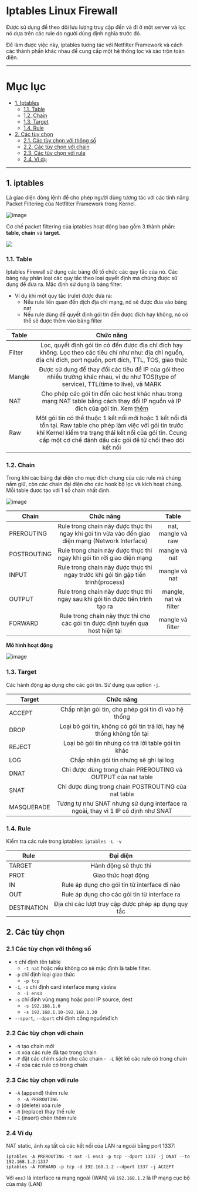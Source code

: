 # Iptables Linux Firewall
Được sử dụng để theo dõi lưu lượng truy cập đến và đi ở một server và lọc nó dựa trên các rule do người dùng định nghĩa trước đó.

Để làm được việc này, iptables tương tác với Netfilter Framework và cách các thành phần khác nhau để cung cấp một hệ thống lọc và xáo trộn toàn diện.

____

# Mục lục

- [1. Iptables](#content)
  - [1.1. Table](#table)
  - [1.2. Chain](#chain)
  - [1.3. Target](#target)
  - [1.4. Rule](#rule)
- [2. Các tùy chọn](#option)
  - [2.1. Các tùy chọn với thông số](#2.1)
  - [2.2. Các tùy chọn với chain](#2.2)
  - [2.3. Các tùy chọn với rule](#2.3)
  - [2.4. Ví dụ](#2.4)

____
## <a name="content">1. iptables</a>
Là giao diện dòng lệnh để cho phép người dùng tương tác với các tính năng Packet Filtering của Netfilter Framework trong Kernel.

![image](https://user-images.githubusercontent.com/83684068/120414873-d7e2da80-c384-11eb-8738-dfaa40d7ce93.png)

Cơ chế packet filtering của iptables hoạt động bao gồm 3 thành phần: **table, chain** và **target**.

![](https://raw.githubusercontent.com/ImKifu/thuctapsinh/master/HungNK/Basic_Linux_Command/Picture/netfilter1.png)

### <a name="table">1.1. Table</a>
Iptables Firewall sử dụng các bảng để tổ chức các quy tắc của nó. Các bảng này phân loại các quy tắc theo loại quyết định mà chúng được sử dụng để đưa ra. Mặc định sử dụng là bảng filter.
- Ví dụ khi một quy tắc (rule) được đưa ra:
  - Nếu rule liên quan đến dịch địa chỉ mạng, nó sẽ được đưa vào bảng nat
  - Nếu rule dùng để quyết định gói tin đến được đích hay không, nó có thể sẽ được thêm vào bảng filter

| Table  | Chức năng |
| ------------- |:-------------:|
| Filter      | Lọc, quyết định gói tin có đến được địa chỉ đích hay không. Lọc theo các tiêu chí như như: địa chỉ nguồn, địa chỉ đích, port nguồn, port đích, TTL, TOS, giao thức    |
| Mangle      | Được sử dụng để thay đổi các tiêu đề IP của gói theo nhiều trường khác nhau, ví dụ như TOS(type of service), TTL(time to live), và MARK     |
|    NAT   |  Cho phép các gói tin đến các host khác nhau trong mạng NAT table bằng cách thay đổi IP nguồn và IP đích của gói tin. Xem [thêm](https://github.com/huynp1999/huynp/blob/master/Network/Protocols/DHCP-NAT/NAT.md)  |
|   Raw    |  Một gói tin có thể thuộc 1 kết nối mới hoặc 1 kết nối đã tồn tại. Raw table cho phép làm việc với gói tin trước khi Kernel kiểm tra trạng thái kết nối của gói tin. Ccung cấp một cơ chế đánh dấu các gói để từ chối theo dõi kết nối    |
### <a name="chain">1.2. Chain</a>
Trong khi các bảng đại diện cho mục đích chung của các rule mà chúng nắm giữ, còn các chain đại diện cho các hook bộ lọc và kích hoạt chúng.
Mỗi table được tạo với 1 số chain nhất định.

![image](https://user-images.githubusercontent.com/83684068/120418019-07481600-c38a-11eb-8fe1-54a354b5e5d6.png)

| Chain | Chức năng | Table |
| ------------- |:-------------:|:-------------:|
| PREROUTING      | Rule trong chain này được thực thi ngay khi gói tin vừa vào đến giao diện mạng (Network Interface)   | nat, mangle và raw |
| POSTROUTING      | Rule trong chain này được thực thi ngay khi gói tin rời giao diện mạng   | mangle và nat |
| INPUT      | Rule trong chain này được thực thi ngay trước khi gói tin gặp tiến trình(process)  | mangle và nat |
| OUTPUT      | Rule trong chain này được thực thi ngay sau khi gói tin được tiến trình tạo ra | mangle, nat và filter |
| FORWARD      | Rule trong chain này thực thi cho các gói tin được định tuyến qua host hiện tại    | mangle và filter |

**Mô hình hoạt động**

![image](https://user-images.githubusercontent.com/83684068/120418155-35c5f100-c38a-11eb-84e9-c876651ce81f.png)

### <a name="target">1.3. Target</a>
Các hành động áp dụng cho các gói tin. Sử dụng qua option `-j`.

| Target | Chức năng |
| ------------- |:-------------:|
| ACCEPT | Chấp nhận gói tin, cho phép gói tin đi vào hệ thống    |
| DROP | Loại bỏ gói tin, không có gói tin trả lời, hay hệ thống không tồn tại    |
| REJECT | Loại bỏ gói tin nhưng có trả lời table gói tin khác  |
| LOG | Chấp nhận gói tin nhưng sẽ ghi lại log     |
| DNAT      | Chỉ được dùng trong chain PREROUTING và OUTPUT của nat table    |
| SNAT      | Chỉ được dùng trong chain POSTROUTING của nat table    |
| MASQUERADE      | Tương tự như SNAT nhưng sử dụng interface ra ngoài, thay vì 1 IP cố định như SNAT     |

### <a name="rule">1.4. Rule</a>
Kiểm tra các rule trong iptables: `iptables -L -v`

| Rule  | Đại diện |
| ------------- |:-------------:|
| TARGET      | Hành động sẽ thực thi    |
| PROT     | Giao thức hoạt động    |
| IN | Rule áp dụng cho gói tin từ interface đi nào |
| OUT | Rule áp dụng cho các gói tin từ interface ra |
| DESTINATION | Địa chỉ các lượt truy cập được phép áp dụng quy tắc |

## <a name="option">2. Các tùy chọn </a>
### <a name="2.1">2.1 Các tùy chọn với thông số</a>
- `t` chỉ định tên table
  - `-t nat` hoặc nếu không có sẽ mặc định là table filter.
- `-p` chỉ định loại giao thức
  - `-p tcp` 
- `-i`, `-o` chỉ định card interface mạng vào\ra
  - `-i ens3` 
- `-s` chỉ định vùng mạng hoặc pool IP source, dest
  - `-s 192.168.1.0`
  - `-s 192.168.1.10-192.168.1.20`
- `--sport`, `--dport` chỉ định cổng nguồn\đích

### <a name="2.2">2.2 Các tùy chọn với chain</a>
- `-N` tạo chain mới
- `-X` xóa các rule đã tạo trong chain
- `-P` đặt các chính sách cho các chain
-` -L` liệt kê các rule có trong chain
- `-F` xóa các rule có trong chain

### <a name="2.3">2.3 Các tùy chọn với rule</a>
- `-A` (append) thêm rule
  - `-A PREROUTING`
- `-D` (delete) xóa rule
- `-R` (replace) thay thế rule
- `-I` (insert) chèn thêm rule

### <a name="2.4">2.4 Ví dụ</a>
NAT static, ánh xạ tất cả các kết nối của LAN ra ngoài bằng port 1337:

    iptables -A PREROUTING -t nat -i ens3 -p tcp --dport 1337 -j DNAT --to 192.168.1.2:1337
    iptables -A FORWARD -p tcp -d 192.168.1.2 --dport 1337 -j ACCEPT
    
Với `ens3` là interface ra mạng ngoài (WAN) và `192.168.1.2` là IP mạng cục bộ của máy (LAN)

